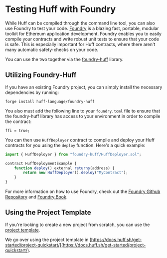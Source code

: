 # Testing Huff with Foundry

While Huff can be compiled through the command line tool, you can also use Foundry to test your code. [Foundry](https://github.com/foundry-rs/foundry) is a blazing fast, portable, modular toolkit for Ethereum application development. Foundry enables you to easily compile your contracts and write robust unit tests to ensure that your code is safe. This is especially important for Huff contracts, where there aren't many automatic safety-checks on your code.

You can use the two together via the [foundry-huff](https://github.com/huff-language/foundry-huff) library.


## Utilizing Foundry-Huff

If you have an existing Foundry project, you can simply install the necessary dependencies by running:

```shell
forge install huff-language/foundry-huff
```

You also must add the following line to your `foundry.toml` file to ensure that the foundry-huff library has access to your environment in order to compile the contract:

```shell
ffi = true;
```

You can then use `HuffDeployer` contract to compile and deploy your Huff contracts for you using the `deploy` function. Here's a quick example:

```javascript
import { HuffDeployer } from "foundry-huff/HuffDeployer.sol";

contract HuffDeploymentExample {
    function deploy() external returns(address) {
        return new HuffDeployer().deploy("MyContract");
    }
}
```

For more information on how to use Foundry, check out the [Foundry Github Repository](https://github.com/foundry-rs/foundry/tree/master/forge) and [Foundry Book](https://book.getfoundry.sh/).


## Using the Project Template

If you're looking to create a new project from scratch, you can use the [project template](https://github.com/huff-language/huff-project-template).

We go over using the project template in [https://docs.huff.sh/get-started/project-quickstart/](https://docs.huff.sh/get-started/project-quickstart/).

